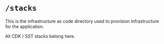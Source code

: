 # `/stacks`

This is the infrastructure as code directory used to provision infrastructure for the application.

All CDK / SST stacks belong here.


